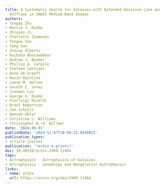 ```yaml
---
title: A Systematic Search for Galaxies with Extended Emission Line and Potential
  Outflows in JADES Medium-Band Images
authors:
- Yongda Zhu
- Marcia J. Rieke
- Zhiyuan Ji
- Charlotte Simmonds
- Fengwu Sun
- Yang Sun
- Stacey Alberts
- Rachana Bhatawdekar
- Andrew J. Bunker
- Phillip A. Cargile
- Stefano Carniani
- Anna de Graaff
- Kevin Hainline
- Jakob M. Helton
- Gareth C. Jones
- Jianwei Lyu
- George H. Rieke
- Pierluigi Rinaldi
- Brant Robertson
- Jan Scholtz
- Hannah Übler
- Christina C. Williams
- Christopher N.~A. Willmer
date: '2024-09-01'
publishDate: '2024-11-07T18:50:22.093892Z'
publication_types:
- article-journal
publication: '*arXiv e-prints*'
doi: 10.48550/arXiv.2409.11464
tags:
- Astrophysics - Astrophysics of Galaxies
- Astrophysics - Cosmology and Nongalactic Astrophysics
links:
- name: arXiv
  url: https://arxiv.org/abs/2409.11464
---
```

